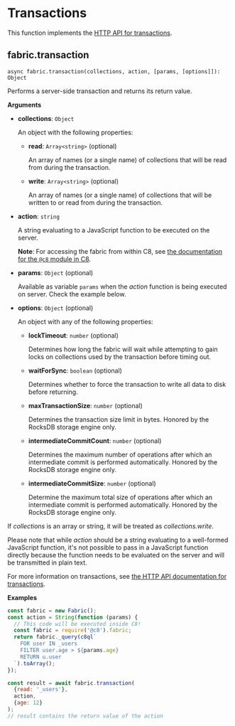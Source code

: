 # Transactions

This function implements the
[HTTP API for transactions](https://docs.macrometa.io/jsC8/latest/HTTP/Transaction/index.html).

## fabric.transaction

`async fabric.transaction(collections, action, [params, [options]]):
Object`

Performs a server-side transaction and returns its return value.

**Arguments**

* **collections**: `Object`

  An object with the following properties:

  * **read**: `Array<string>` (optional)

    An array of names (or a single name) of collections that will be read from
    during the transaction.

  * **write**: `Array<string>` (optional)

    An array of names (or a single name) of collections that will be written to
    or read from during the transaction.

* **action**: `string`

  A string evaluating to a JavaScript function to be executed on the server.

  **Note**: For accessing the fabric from within C8, see
  [the documentation for the `@c8` module in C8](https://docs.macrometa.io/jsC8/latest/Manual/Appendix/JavaScriptModules/C8.html).

* **params**: `Object` (optional)

  Available as variable `params` when the _action_ function is being executed on
  server. Check the example below.

* **options**: `Object` (optional)

  An object with any of the following properties:

  * **lockTimeout**: `number` (optional)

    Determines how long the fabric will wait while attempting to gain locks on
    collections used by the transaction before timing out.

  * **waitForSync**: `boolean` (optional)

    Determines whether to force the transaction to write all data to disk before returning.

  * **maxTransactionSize**: `number` (optional)

    Determines the transaction size limit in bytes. Honored by the RocksDB storage engine only.

  * **intermediateCommitCount**: `number` (optional)

    Determines the maximum number of operations after which an intermediate commit is
    performed automatically. Honored by the RocksDB storage engine only.

  * **intermediateCommitSize**: `number` (optional)

    Determine the maximum total size of operations after which an intermediate commit is
    performed automatically. Honored by the RocksDB storage engine only.

If _collections_ is an array or string, it will be treated as
_collections.write_.

Please note that while _action_ should be a string evaluating to a well-formed
JavaScript function, it's not possible to pass in a JavaScript function directly
because the function needs to be evaluated on the server and will be transmitted
in plain text.

For more information on transactions, see
[the HTTP API documentation for transactions](https://docs.macrometa.io/jsC8/latest/HTTP/Transaction/index.html).

**Examples**

```js
const fabric = new Fabric();
const action = String(function (params) {
  // This code will be executed inside C8!
  const fabric = require('@c8').fabric;
  return fabric._query(c8ql`
    FOR user IN _users
    FILTER user.age > ${params.age}
    RETURN u.user
  `).toArray();
});

const result = await fabric.transaction(
  {read: '_users'},
  action,
  {age: 12}
);
// result contains the return value of the action
```
